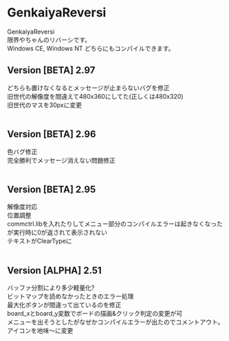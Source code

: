 # GenkaiyaReversi
GenkaiyaReversi<br>
限界やちゃんのリバーシです。<br>
Windows CE, Windows NT どちらにもコンパイルできます。<br>

<h2>Version [BETA] 2.97 </h2>
どちらも置けなくなるとメッセージが止まらないバグを修正<br>
旧世代の解像度を間違えて480x360にしてた(正しくは480x320)<br>
旧世代のマスを30pxに変更<br><br>
<h2>Version [BETA] 2.96</h2>
色バグ修正<br>
完全勝利でメッセージ消えない問題修正<br><br>

<h2>Version [BETA] 2.95</h2>
解像度対応<br>
位置調整<br>
commctrl.libを入れたりしてメニュー部分のコンパイルエラーは起きなくなった　が実行時に0が返されて表示されない<br>
テキストがClearTypeに<br><br>

<h2>Version [ALPHA] 2.51</h2>
バッファ分割により多少軽量化?<br>
ビットマップを読めなかったときのエラー処理<br>
最大化ボタンが間違って出ているのを修正<br>
board_xとboard_y変数でボードの描画&クリック判定の変更が可<br>
メニューを出そうとしたがなぜかコンパイルエラーが出たのでコメントアウト。<br>
アイコンを地味～に変更<br>
